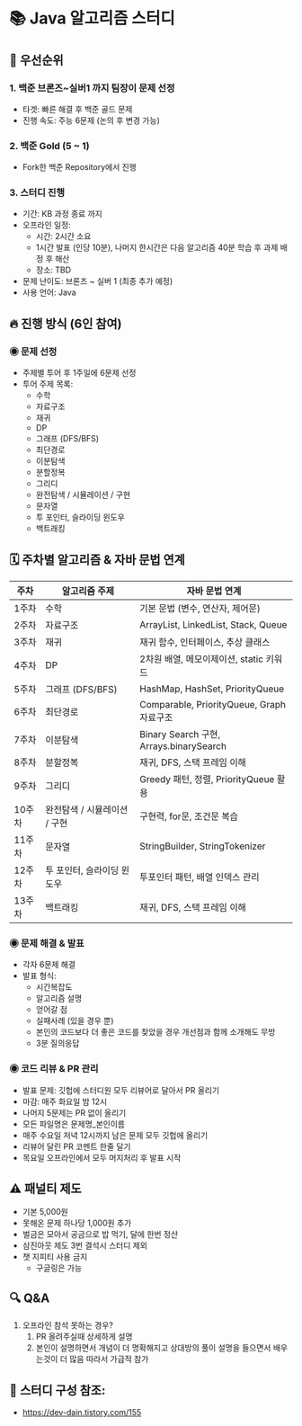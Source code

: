 
# 📚 Java 알고리즘 스터디

## 🔹 우선순위

### 1. 백준 브론즈~실버1 까지 팀장이 문제 선정
- 타겟: 빠른 해결 후 백준 골드 문제 
- 진행 속도: 주능 6문제 (논의 후 변경 가능)

### 2. 백준 Gold (5 ~ 1)
- Fork한 백준 Repository에서 진행

### 3. 스터디 진행
- 기간: KB 과정 종료 까지
- 오프라인 일정:
  - 시간: 2시간 소요
  - 1시간 발표 (인당 10분), 나머지 한시간은 다음 알고리즘 40분 학습 후 과제 배정 후 해산
  - 장소: TBD
- 문제 난이도: 브론즈 ~ 실버 1 (최종 추가 예정)
- 사용 언어: Java


## 🔥 진행 방식 (6인 참여)

### ◉ 문제 선정
- 주제별 투어 후 1주일에 6문제 선정
- 투어 주제 목록:
  - 수학
  - 자료구조
  - 재귀
  - DP
  - 그래프 (DFS/BFS)
  - 최단경로
  - 이분탐색
  - 분할정복
  - 그리디
  - 완전탐색 / 시뮬레이션 / 구현
  - 문자열
  - 투 포인터, 슬라이딩 윈도우
  - 백트래킹


## 🗓 주차별 알고리즘 & 자바 문법 연계
| 주차 | 알고리즘 주제 | 자바 문법 연계 |
|----|---------------------|-------------------------------|
| 1주차 | 수학 | 기본 문법 (변수, 연산자, 제어문) |
| 2주차 | 자료구조 | ArrayList, LinkedList, Stack, Queue |
| 3주차 | 재귀 | 재귀 함수, 인터페이스, 추상 클래스 |
| 4주차 | DP | 2차원 배열, 메모이제이션, static 키워드 |
| 5주차 | 그래프 (DFS/BFS) | HashMap, HashSet, PriorityQueue |
| 6주차 | 최단경로 | Comparable, PriorityQueue, Graph 자료구조 |
| 7주차 | 이분탐색 | Binary Search 구현, Arrays.binarySearch |
| 8주차 | 분할정복 | 재귀, DFS, 스택 프레임 이해 |
| 9주차 | 그리디 | Greedy 패턴, 정렬, PriorityQueue 활용 |
| 10주차 | 완전탐색 / 시뮬레이션 / 구현 | 구현력, for문, 조건문 복습 |
| 11주차 | 문자열 | StringBuilder, StringTokenizer |
| 12주차 | 투 포인터, 슬라이딩 윈도우 | 투포인터 패턴, 배열 인덱스 관리 |
| 13주차 | 백트래킹 | 재귀, DFS, 스택 프레임 이해 |


### ◉ 문제 해결 & 발표
- 각자 6문제 해결
- 발표 형식:
  - 시간복잡도
  - 알고리즘 설명
  - 얻어갈 점
  - 실패사례 (있을 경우 뿐)
  -  본인의 코드보다 더 좋은 코드를 찾았을 경우 개선점과 함께 소개해도 무방
  -  3분 질의응답

### ◉ 코드 리뷰 & PR 관리
- 발표 문제: 깃헙에 스터디원 모두 리뷰어로 달아서 PR 올리기
- 마감: 매주 화요일 밤 12시
- 나머지 5문제는 PR 없이 올리기
- 모든 파일명은 문제명_본인이름
- 매주 수요일 저녁 12시까지 남은 문제 모두 깃헙에 올리기
- 리뷰어 달린 PR 코멘트 한줄 달기
- 목요일 오프라인에서 모두 머지처리 후 발표 시작

## ⚠️ 패널티 제도
  - 기본 5,000원
  - 못해온 문제 하나당 1,000원 추가
- 벌금은 모아서 공금으로 밥 먹기, 달에 한번 정산
- 삼진아웃 제도 3번 결석시 스터디 제외
- 챗 지피티 사용 금지
  - 구글링은 가능


## 🔍 Q&A
1. 오프라인 참석 못하는 경우?
    1. PR 올려주실때 상세하게 설명 
    2. 본인이 설명하면서 개념이 더 명확해지고 상대방의 풀이 설명을 들으면서 배우는것이 더 많음 따라서 가급적 참가


## 📂 스터디 구성 참조: 
- https://dev-dain.tistory.com/155
